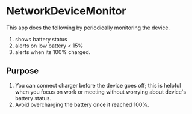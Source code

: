 # NetworkDeviceMonitor
This app does the following by periodically monitoring the device. 
1. shows battery status
2. alerts on low battery < 15%
3. alerts when its 100% charged.

## Purpose
1. You can connect charger before the device goes off; this is helpful when you focus on work or meeting without worrying about device's battery status.
2. Avoid overcharging the battery once it reached 100%.
